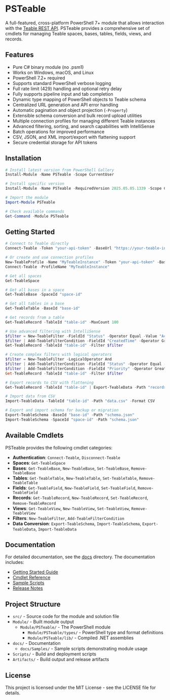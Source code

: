 # PSTeable

A full-featured, cross-platform PowerShell 7+ module that allows interaction with the [Teable REST API](https://help.teable.io/developer/api). PSTeable provides a comprehensive set of cmdlets for managing Teable spaces, bases, tables, fields, views, and records.

## Features

- Pure C# binary module (no .psm1)
- Works on Windows, macOS, and Linux
- PowerShell 7.2+ required
- Supports standard PowerShell verbose logging
- Full rate limit (429) handling and optional retry delay
- Fully supports pipeline input and tab completion
- Dynamic type mapping of PowerShell objects to Teable schema
- Centralized URL generation and API error handling
- Automatic pagination and object projection (`-Property`)
- Extensible schema conversion and bulk record upload utilities
- Multiple connection profiles for managing different Teable instances
- Advanced filtering, sorting, and search capabilities with IntelliSense
- Batch operations for improved performance
- CSV, JSON, and XML import/export with flattening support
- Secure credential storage for API tokens

## Installation

```powershell
# Install latest version from PowerShell Gallery
Install-Module -Name PSTeable -Scope CurrentUser

# Install specific version
Install-Module -Name PSTeable -RequiredVersion 2025.05.05.1339 -Scope CurrentUser

# Import the module
Import-Module PSTeable

# Check available commands
Get-Command -Module PSTeable
```

## Getting Started

```powershell
# Connect to Teable directly
Connect-Teable -Token "your-api-token" -BaseUrl "https://your-teable-instance.com/api"

# Or create and use connection profiles
New-TeableProfile -Name "MyTeableInstance" -Token "your-api-token" -BaseUrl "https://your-teable-instance.com/api"
Connect-Teable -ProfileName "MyTeableInstance"

# Get all spaces
Get-TeableSpace

# Get all bases in a space
Get-TeableBase -SpaceId "space-id"

# Get all tables in a base
Get-TeableTable -BaseId "base-id"

# Get records from a table
Get-TeableRecord -TableId "table-id" -MaxCount 100

# Use advanced filtering with IntelliSense
$filter = New-TeableFilter -FieldId "Status" -Operator Equal -Value "Active"
$filter | Add-TeableFilterCondition -FieldId "CreatedTime" -Operator GreaterThan -Value (Get-Date).AddDays(-7)
Get-TeableRecord -TableId "table-id" -Filter $filter

# Create complex filters with logical operators
$filter = New-TeableFilter -LogicalOperator And
$filter | Add-TeableFilterCondition -FieldId "Status" -Operator Equal -Value "Active"
$filter | Add-TeableFilterCondition -FieldId "Priority" -Operator GreaterThanOrEqual -Value 3
Get-TeableRecord -TableId "table-id" -Filter $filter

# Export records to CSV with flattening
Get-TeableRecord -TableId "table-id" | Export-TeableData -Path "records.csv" -Format CSV -Flatten

# Import data from CSV
Import-TeableData -TableId "table-id" -Path "data.csv" -Format CSV

# Export and import schema for backup or migration
Export-TeableSchema -BaseId "base-id" -Path "schema.json"
Import-TeableSchema -SpaceId "space-id" -Path "schema.json"
```

## Available Cmdlets

PSTeable provides the following cmdlet categories:

- **Authentication**: `Connect-Teable`, `Disconnect-Teable`
- **Spaces**: `Get-TeableSpace`
- **Bases**: `Get-TeableBase`, `New-TeableBase`, `Set-TeableBase`, `Remove-TeableBase`
- **Tables**: `Get-TeableTable`, `New-TeableTable`, `Set-TeableTable`, `Remove-TeableTable`
- **Fields**: `Get-TeableField`, `New-TeableField`, `Set-TeableField`, `Remove-TeableField`
- **Records**: `Get-TeableRecord`, `New-TeableRecord`, `Set-TeableRecord`, `Remove-TeableRecord`
- **Views**: `Get-TeableView`, `New-TeableView`, `Set-TeableView`, `Remove-TeableView`
- **Filters**: `New-TeableFilter`, `Add-TeableFilterCondition`
- **Data Conversion**: `Export-TeableSchema`, `Import-TeableSchema`, `Export-TeableData`, `Import-TeableData`

## Documentation

For detailed documentation, see the [docs](./docs) directory. The documentation includes:

- [Getting Started Guide](./docs/Getting-Started.md)
- [Cmdlet Reference](./docs/Cmdlet-Reference.md)
- [Sample Scripts](./docs/Samples/)
- [Release Notes](./docs/RELEASE-NOTES.md)

## Project Structure

- `src/` - Source code for the module and solution file
- `Module/` - Built module output
  - `Module/PSTeable/` - The PowerShell module
    - `Module/PSTeable/types/` - PowerShell type and format definitions
    - `Module/PSTeable/lib/` - Compiled .NET assemblies
- `docs/` - Documentation
  - `docs/Samples/` - Sample scripts demonstrating module usage
- `Scripts/` - Build and deployment scripts
- `Artifacts/` - Build output and release artifacts

## License

This project is licensed under the MIT License - see the LICENSE file for details.


